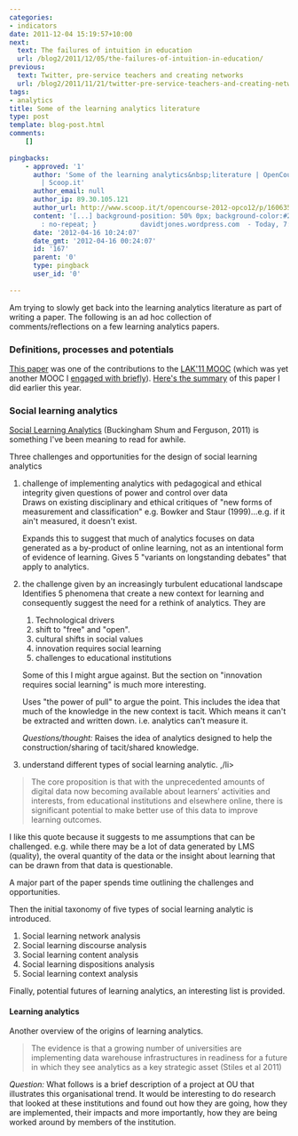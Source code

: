 ```yaml
---
categories:
- indicators
date: 2011-12-04 15:19:57+10:00
next:
  text: The failures of intuition in education
  url: /blog2/2011/12/05/the-failures-of-intuition-in-education/
previous:
  text: Twitter, pre-service teachers and creating networks
  url: /blog2/2011/11/21/twitter-pre-service-teachers-and-creating-networks/
tags:
- analytics
title: Some of the learning analytics literature
type: post
template: blog-post.html
comments:
    []
    
pingbacks:
    - approved: '1'
      author: 'Some of the learning analytics&nbsp;literature | OpenCourse 2012 #opco12
        | Scoop.it'
      author_email: null
      author_ip: 89.30.105.121
      author_url: http://www.scoop.it/t/opencourse-2012-opco12/p/1606350896/some-of-the-learning-analytics-literature
      content: '[...] background-position: 50% 0px; background-color:#222222; background-repeat
        : no-repeat; }           davidtjones.wordpress.com  - Today, 7:24 [...]'
      date: '2012-04-16 10:24:07'
      date_gmt: '2012-04-16 00:24:07'
      id: '167'
      parent: '0'
      type: pingback
      user_id: '0'
    
---
```

Am trying to slowly get back into the learning analytics literature as part of writing a paper. The following is an ad hoc collection of comments/reflections on a few learning analytics papers.

### Definitions, processes and potentials

[This paper](http://learninganalytics.net/LearningAnalyticsDefinitionsProcessesPotential.pdf) was one of the contributions to the [LAK'11 MOOC](http://scope.bccampus.ca/course/view.php?id=365) (which was yet another MOOC I [engaged with briefly](/blog2/category/lak11/)). [Here's the summary](/blog2/2011/01/10/learning-analytics-definitions-processes-and-potential/) of this paper I did earlier this year.

### Social learning analytics

[Social Learning Analytics](http://kmi.open.ac.uk/publications/pdf/kmi-11-01.pdf) (Buckingham Shum and Ferguson, 2011) is something I've been meaning to read for awhile.

Three challenges and opportunities for the design of social learning analytics

1. challenge of implementing analytics with pedagogical and ethical integrity given questions of power and control over data  
    Draws on existing disciplinary and ethical critiques of "new forms of measurement and classification" e.g. Bowker and Staur (1999)...e.g. if it ain't measured, it doesn't exist.
    
    Expands this to suggest that much of analytics focuses on data generated as a by-product of online learning, not as an intentional form of evidence of learning. Gives 5 "variants on longstanding debates" that apply to analytics.
    
2. the challenge given by an increasingly turbulent educational landscape  
    Identifies 5 phenomena that create a new context for learning and consequently suggest the need for a rethink of analytics. They are
    
    1. Technological drivers
    2. shift to "free" and "open".
    3. cultural shifts in social values
    4. innovation requires social learning
    5. challenges to educational institutions
    
    Some of this I might argue against. But the section on "innovation requires social learning" is much more interesting.
    
    Uses "the power of pull" to argue the point. This includes the idea that much of the knowledge in the new context is tacit. Which means it can't be extracted and written down. i.e. analytics can't measure it.
    
    _Questions/thought:_ Raises the idea of analytics designed to help the construction/sharing of tacit/shared knowledge.
    
3. understand different types of social learning analytic. ,/li>

> The core proposition is that with the unprecedented amounts of digital data now becoming available about learners’ activities and interests, from educational institutions and elsewhere online, there is significant potential to make better use of this data to improve learning outcomes.

I like this quote because it suggests to me assumptions that can be challenged. e.g. while there may be a lot of data generated by LMS (quality), the overal quantity of the data or the insight about learning that can be drawn from that data is questionable.

A major part of the paper spends time outlining the challenges and opportunities.

Then the initial taxonomy of five types of social learning analytic is introduced.

1. Social learning network analysis
2. Social learning discourse analysis
3. Social learning content analysis
4. Social learning dispositions analysis
5. Social learning context analysis

Finally, potential futures of learning analytics, an interesting list is provided.

#### Learning analytics

Another overview of the origins of learning analytics.

> The evidence is that a growing number of universities are implementing data warehouse infrastructures in readiness for a future in which they see analytics as a key strategic asset (Stiles et al 2011)

_Question:_ What follows is a brief description of a project at OU that illustrates this organisational trend. It would be interesting to do research that looked at these institutions and found out how they are going, how they are implemented, their impacts and more importantly, how they are being worked around by members of the institution.